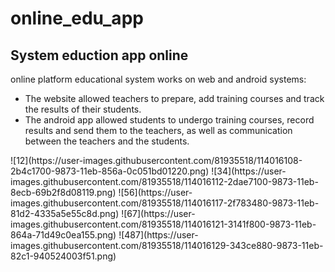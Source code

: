 # online_edu_app
<h2>   System eduction app online </h2>
<p>online platform educational system works on web and android systems:</p>
<ul>
  <li>    	The website allowed teachers to prepare, add training courses and track the results of their students.
 </li>
  <li>   The android app allowed students to undergo training courses, record results and send them to the teachers, as well as communication between the teachers and the students.
     </li>

  
  </ul>
  ![12](https://user-images.githubusercontent.com/81935518/114016108-2b4c1700-9873-11eb-856a-0c051bd01220.png)
![34](https://user-images.githubusercontent.com/81935518/114016112-2dae7100-9873-11eb-8ecb-69b2f8d08119.png)
![56](https://user-images.githubusercontent.com/81935518/114016117-2f783480-9873-11eb-81d2-4335a5e55c8d.png)
![67](https://user-images.githubusercontent.com/81935518/114016121-3141f800-9873-11eb-864a-71d49c0ea155.png)
![487](https://user-images.githubusercontent.com/81935518/114016129-343ce880-9873-11eb-82c1-940524003f51.png)
